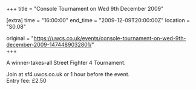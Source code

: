 +++
title = "Console Tournament on Wed 9th December 2009"

[extra]
time = "16:00:00"
end_time = "2009-12-09T20:00:00Z"
location = "S0.08"

original = "https://uwcs.co.uk/events/console-tournament-on-wed-9th-december-2009-1474489032801/"    
+++

A winner-takes-all Street Fighter 4 Tournament.

Join at sf4.uwcs.co.uk or 1 hour before the event.  
Entry fee: £2.50

